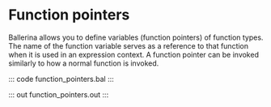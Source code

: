 # Function pointers

Ballerina allows you to define variables (function pointers) of function types. The name of the function variable serves as a reference to that function when it is used in an expression context. A function pointer can be invoked similarly to how a normal function is invoked.

::: code function_pointers.bal :::

::: out function_pointers.out :::
